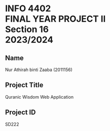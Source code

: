 # INFO 4402 <br> FINAL YEAR PROJECT II <br>Section 16 <br> 2023/2024</br> 

## Name
Nur Athirah binti Zaaba (2011156)

## Project Title 
Quranic Wisdom Web Application

## Project ID
SD222
